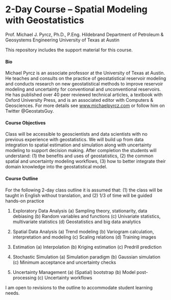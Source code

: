 # 2-Day Course – Spatial Modeling with Geostatistics

Prof. Michael J. Pyrcz, Ph.D., P.Eng.
Hildebrand Department of Petroleum & Geosystems Engineering
University of Texas at Austin

This repository includes the support material for this course.

#### Bio

Michael Pyrcz is an associate professor at the University of Texas at Austin. He teaches and consults on the practice of geostatistical reservoir modeling and conducts research on new geostatistical methods to improve reservoir modeling and uncertainty for conventional and unconventional reservoirs. He has published over 40 peer reviewed technical articles, a textbook with Oxford University Press, and is an associated editor with Computers & Geosciences. For more details see www.michaelpyrcz.com or follow him on Twitter @GeostatsGuy.

#### Course Objectives

Class will be accessible to geoscientists and data scientists with no previous experience with geostatistics. We will build up from data integration to spatial estimation and simulation along with uncertainty modeling to support decision making. After completion the students will understand: (1) the benefits and uses of geostatistics, (2) the common spatial and uncertainty modeling workflows, (3) how to better integrate their domain knowledge into the geostatistical model.

#### Course Outline

For the following 2-day class outline it is assumed that: (1) the class will be taught in English without translation, and (2) 1/3 of time will be guided hands-on practice

1. Exploratory Data Analysis
(a) Sampling theory, stationarity, data debiasing
(b) Random variables and functions
(c) Univariate statistics, multivariate statistics
(d) Geostatistics and big data analytics

2. Spatial Data Analysis
(a) Trend modeling
(b) Variogram calculation, interpretation and modeling
(c) Scaling relations
(d) Training images

3. Estimation
(a) Interpolation
(b) Kriging estimation
(c) Predrill prediction

4. Stochastic Simulation
(a) Simulation paradigm
(b) Gaussian simulation
(c) Minimum acceptance and uncertainty checks

5. Uncertainty Management
(a) (Spatial) bootstrap
(b) Model post-processing
(c) Uncertainty workflows

I am open to revisions to the outline to accommodate student learning needs.
